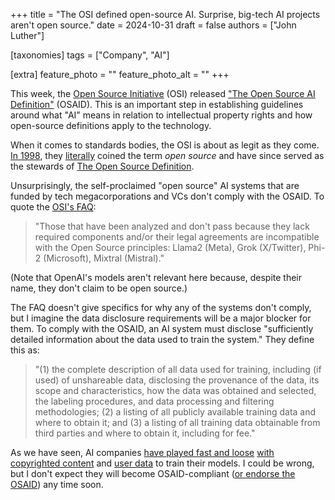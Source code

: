 +++
title = "The OSI defined open-source AI. Surprise, big-tech AI projects aren't open source."
date = 2024-10-31
draft = false
authors = ["John Luther"]

[taxonomies]
tags = ["Company", "AI"]

[extra]
feature_photo = ""
feature_photo_alt = ""
+++

This week, the [Open Source Initiative](https://opensource.org/) (OSI) released ["The Open Source AI Definition"](https://www.prweb.com/releases/the-open-source-initiative-announces-the-release-of-the-industrys-first-open-source-ai-definition-302288553.html) (OSAID). This is an important step in establishing guidelines around what "AI" means in relation to intellectual property rights and how open-source definitions apply to the technology.  

<!-- more -->

When it comes to standards bodies, the OSI is about as legit as they come. [In 1998](https://opensource.org/about), they [literally](https://www.rd.com/article/what-does-literally-mean/) coined the term *open source* and have since served as the stewards of [The Open Source Definition](https://opensource.org/osd).

Unsurprisingly, the self-proclaimed "open source" AI systems that are funded by tech megacorporations and VCs don't comply with the OSAID. To quote the [OSI's FAQ](https://hackmd.io/@opensourceinitiative/osaid-faq): 

> "Those that have been analyzed and don't pass because they lack required components and/or their legal agreements are incompatible with the Open Source principles: Llama2 (Meta), Grok (X/Twitter), Phi-2 (Microsoft), Mixtral (Mistral)." 
 
(Note that OpenAI's models aren't relevant here because, despite their name, they don't claim to be open source.)

The FAQ doesn't give specifics for why any of the systems don't comply, but I imagine the data disclosure requirements will be a major blocker for them. To comply with the OSAID, an AI system must disclose "sufficiently detailed information about the data used to train the system." They define this as:

> "(1) the complete description of all data used for training, including (if used) of unshareable data, disclosing the provenance of the data, its scope and characteristics, how the data was obtained and selected, the labeling procedures, and data processing and filtering methodologies; (2) a listing of all publicly available training data and where to obtain it; and (3) a listing of all training data obtainable from third parties and where to obtain it, including for fee."

As we have seen, AI companies [have played fast and loose](https://www.theverge.com/23444685/generative-ai-copyright-infringement-legal-fair-use-training-data) [with copyrighted content](https://www.proofnews.org/apple-nvidia-anthropic-used-thousands-of-swiped-youtube-videos-to-train-ai/) and [user data](https://telehealth.org/facebooks-ai-training-controversy-the-ethical-implications-of-using-childrens-photos/) to train their models. I could be wrong, but I don't expect they will become OSAID-compliant ([or endorse the OSAID](https://opensource.org/ai/endorsements)) any time soon.

